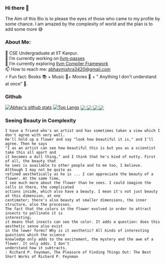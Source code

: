 ### Hi there 👋

<!--
**mabhay3420/mabhay3420** is a ✨ _special_ ✨ repository because its `README.md` (this file) appears on your GitHub profile -->
The Aim of this Bio is to please the eyes of those who came to my profile by some chance. I am amazed by the complexity of world and the plan is to add some more 😅
### About Me:</br>
🏫 CSE Undergraduate at IIT Kanpur.</br>
🔭 I’m currently working on [llvm-passes](https://github.com/mabhay3420/llvm-practice)</br>
🌱 I’m currently exploring [llvm Compiler Framework](https://llvm.org/docs/index.html)</br>
📫 How to reach me: [abhaymishra3420@gmail.com](mailto:abhaymishra3420@gmail.com) </br>
⚡ Fun fact: Books 📚 + Music 🎵+ Movies 🎥 + " Anything I don't understand at once" 🧠.</br>

### Github
[![Abhay's github stats](https://github-readme-stats.vercel.app/api?username=mabhay3420&count_private=true&show_icons=true&theme=outrun)](https://github.com/mabhay3420)
[![Top Langs](https://github-readme-stats.vercel.app/api/top-langs/?username=mabhay3420&show_icons=true&theme=blue-green&layout=compact&exclude_repo=Deep-learning-Projects)](https://github.com/mabhay3420)
<a href="https://github.com/mabhay3420/iitk-coin">
  <img align="center" src="https://github-readme-stats.vercel.app/api/pin/?username=mabhay3420&repo=iitk-coin&show_icons=true&theme=flag-india" />
</a> 
<a href="https://github.com/mabhay3420/Deep-learning-Projects">
  <img align="center" src="https://github-readme-stats.vercel.app/api/pin/?username=mabhay3420&repo=Deep-learning-Projects&show_icons=true&theme=nightowl" />
</a> 
<a href="https://github.com/mabhay3420/coding-basics">
  <img align="center" src="https://github-readme-stats.vercel.app/api/pin/?username=mabhay3420&repo=coding-basics&show_icons=true&theme=react" />
</a> 
<a href="https://github.com/mabhay3420/bash-scripts">
  <img align="center" src="https://github-readme-stats.vercel.app/api/pin/?username=mabhay3420&repo=bash-scripts&show_icons=true&theme=slateorange" />
</a> 

<!-- </br></br></br></br></br></br>
</br></br></br></br></br></br>
</br></br></br></br></br></br> -->
<!-- </br></br></br></br></br></br> -->
<!-- </br></br></br></br></br></br> -->
<!-- </br></br></br></br></br></br> -->
<!-- </br></br> -->
### Seeing Beauty in Complexity
```
I have a friend who's an artist and has sometimes taken a view which I don't agree with very well.
He'll hold up a flower and say "look how beautiful it is," and I'll agree. Then he says 
"I as an artist can see how beautiful this is but you as a scientist take this all apart and 
it becomes a dull thing," and I think that he's kind of nutty. First of all, the beauty that 
he sees is available to other people and to me too, I believe. Although I may not be quite as 
refined aesthetically as he is ... I can appreciate the beauty of a flower. At the same time,
I see much more about the flower than he sees. I could imagine the cells in there, the complicated
actions inside, which also have a beauty. I mean it's not just beauty at this dimension, at one 
centimeter; there's also beauty at smaller dimensions, the inner structure, also the processes. 
The fact that the colors in the flower evolved in order to attract insects to pollinate it is
interesting; 
it means that insects can see the color. It adds a question: does this aesthetic sense also exist 
in the lower forms? Why is it aesthetic? All kinds of interesting questions which the science
knowledge only adds to the excitement, the mystery and the awe of a flower. It only adds. I don't 
understand how it subtracts.
: Richard P. Feynman, The Pleasure of Finding Things Out: The Best Short Works of Richard P. Feynman
```
